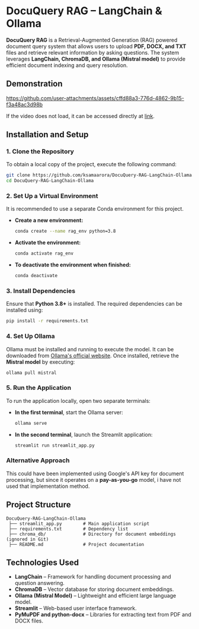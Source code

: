# DocuQuery RAG – LangChain & Ollama

**DocuQuery RAG** is a Retrieval-Augmented Generation (RAG) powered document query system that allows users to upload **PDF, DOCX, and TXT** files and retrieve relevant information by asking questions. The system leverages **LangChain, ChromaDB, and Ollama (Mistral model)** to provide efficient document indexing and query resolution.

## Demonstration

https://github.com/user-attachments/assets/cffd88a3-776d-4862-9b15-f3a48ac3d98b

If the video does not load, it can be accessed directly at [link]().

## Installation and Setup

### 1. Clone the Repository
To obtain a local copy of the project, execute the following command:

```bash
git clone https://github.com/ksamaarora/DocuQuery-RAG-LangChain-Ollama.git
cd DocuQuery-RAG-LangChain-Ollama
```

### 2. Set Up a Virtual Environment
It is recommended to use a separate Conda environment for this project.

- **Create a new environment:**

  ```bash
  conda create --name rag_env python=3.8
  ```

- **Activate the environment:**

  ```bash
  conda activate rag_env
  ```

- **To deactivate the environment when finished:**

  ```bash
  conda deactivate
  ```

### 3. Install Dependencies
Ensure that **Python 3.8+** is installed. The required dependencies can be installed using:

```bash
pip install -r requirements.txt
```

### 4. Set Up Ollama
Ollama must be installed and running to execute the model. It can be downloaded from [Ollama's official website](https://ollama.ai/). Once installed, retrieve the **Mistral model** by executing:

```bash
ollama pull mistral
```

### 5. Run the Application
To run the application locally, open two separate terminals:

- **In the first terminal**, start the Ollama server:

  ```bash
  ollama serve
  ```

- **In the second terminal**, launch the Streamlit application:

  ```bash
  streamlit run streamlit_app.py
  ```

### Alternative Approach
This could have been implemented using Google's API key for document processing, but since it operates on a **pay-as-you-go** model, i have not used that implementation method. 

## Project Structure

```
DocuQuery-RAG-LangChain-Ollama
 ├── streamlit_app.py        # Main application script
 ├── requirements.txt        # Dependency list
 ├── chroma_db/              # Directory for document embeddings (ignored in Git)
 ├── README.md               # Project documentation
```

## Technologies Used

- **LangChain** – Framework for handling document processing and question answering.
- **ChromaDB** – Vector database for storing document embeddings.
- **Ollama (Mistral Model)** – Lightweight and efficient large language model.
- **Streamlit** – Web-based user interface framework.
- **PyMuPDF and python-docx** – Libraries for extracting text from PDF and DOCX files.
